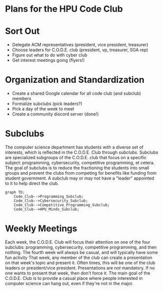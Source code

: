 # Plans for the HPU Code Club

# Sort Out
- Delegate ACM representatives (president, vice president, treasurer)
- Choose leaders for C.O.D.E. club (president, vp, treasurer, SGA rep)
- Figure out what to do with cyber club
- Get interest meetings going (flyers!)

# Organization and Standardization
- Create a shared Google calendar for all code club (and subclub) members
- Formalize subclubs (pick leaders?)
- Pick a day of the week to meet
- Create a community discord server (done!)

# Subclubs
The computer science department has students with a diverse set of interests, which is reflected in the C.O.D.E. Club through _subclubs_. Subclubs are specialized
subgroups of the C.O.D.E. club that focus on a specific subject: programming, cybersecurity, competitive programming, et cetera. The goal of subclubs is to reduce the 
fractioning the students into small groups and prevent the clubs from competing for benefits like funding from student government. A subclub may or may not have a 
"leader" appointed to it to help direct the club.

```mermaid
graph TD;
    Code_Club-->Programming_Subclub;
    Code_Club-->Cybersecurity_Subclub;
    Code_Club-->Competitive_Programming_Subclub;
    Code_Club-->HPU_Minds_Subclub;
```

# Weekly Meetings
Each week, the C.O.D.E. Club will focus their attention on one of the four subclubs: programming, cybersecurity, competitive programming, and then nothing. The
fourth week will always be casual, and will typically have some fun activity That week, any member of the club can create a presentation on that week's topic and 
present it. Often times, this will be one of the club leaders or president/vice president.
Presentations are *not* mandatory. If no one wants to present that week, then don't force it. The main goal of the C.O.D.E. Club is to provide a casual place where
people interested in computer science can hang out, even if they're not in the major.
